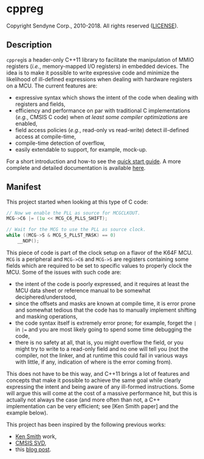 # cppreg #
Copyright Sendyne Corp., 2010-2018. All rights reserved ([LICENSE](LICENSE)).


## Description ##
`cppreg`is a header-only C++11 library to facilitate the manipulation of MMIO registers (*i.e.*, memory-mapped I/O registers) in embedded devices. The idea is to make it possible to write expressive code and minimize the likelihood of ill-defined expressions when dealing with hardware registers on a MCU. The current features are:

* expressive syntax which shows the intent of the code when dealing with registers and fields,
* efficiency and performance on par with traditional C implementations (*e.g.*, CMSIS C code) when *at least some compiler optimizations* are enabled,
* field access policies (*e.g.*, read-only vs read-write) detect ill-defined access at compile-time,
* compile-time detection of overflow,
* easily extendable to support, for example, mock-up.

For a short introduction and how-to see the [quick start guide](QuickStart.md). A more complete and detailed documentation is available [here](API.md).


## Manifest ##
This project started when looking at this type of C code:

```c
// Now we enable the PLL as source for MCGCLKOUT.
MCG->C6 |= (1u << MCG_C6_PLLS_SHIFT);

// Wait for the MCG to use the PLL as source clock.
while ((MCG->S & MCG_S_PLLST_MASK) == 0)
    __NOP();
```

This piece of code is part of the clock setup on a flavor of the K64F MCU. `MCG` is a peripheral and `MCG->C6` and `MCG->S` are registers containing some fields which are required to be set to specific values to properly clock the MCU. Some of the issues with such code are:

* the intent of the code is poorly expressed, and it requires at least the MCU data sheet or reference manual to be somewhat deciphered/understood,
* since the offsets and masks are known at compile time, it is error prone and somewhat tedious that the code has to manually implement shifting and masking operations,
* the code syntax itself is extremely error prone; for example, forget the `|` in `|=` and you are most likely going to spend some time debugging the code,
* there is no safety at all, that is, you might overflow the field, or you might try to write to a read-only field and no one will tell you (not the compiler, not the linker, and at runtime this could fail in various ways with little, if any, indication of where is the error coming from).

This does not have to be this way, and C++11 brings a lot of features and concepts that make it possible to achieve the same goal while clearly expressing the intent and being aware of any ill-formed instructions. Some will argue this will come at the cost of a massive performance hit, but this is actually not always the case (and more often than not, a C++ implementation can be very efficient; see [Ken Smith paper] and the example below).

This project has been inspired by the following previous works:

* [Ken Smith] work,
* [CMSIS SVD],
* this [blog post](http://blog.salkinium.com/typesafe-register-access-in-c++/).


[Ken Smith]: https://github.com/kensmith/cppmmio
[CMSIS SVD]: https://github.com/posborne/cmsis-svd
